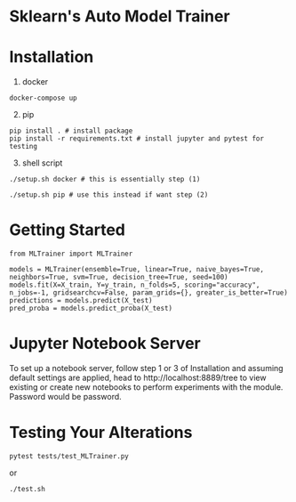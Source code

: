 # Sklearn's Auto Model Trainer

# Installation
1. docker
```
docker-compose up
```

2. pip
```
pip install . # install package
pip install -r requirements.txt # install jupyter and pytest for testing
```

3. shell script
```
./setup.sh docker # this is essentially step (1)

./setup.sh pip # use this instead if want step (2)
```

# Getting Started
```
from MLTrainer import MLTrainer

models = MLTrainer(ensemble=True, linear=True, naive_bayes=True, neighbors=True, svm=True, decision_tree=True, seed=100)
models.fit(X=X_train, Y=y_train, n_folds=5, scoring="accuracy", n_jobs=-1, gridsearchcv=False, param_grids={}, greater_is_better=True)
predictions = models.predict(X_test)
pred_proba = models.predict_proba(X_test)
```

# Jupyter Notebook Server
To set up a notebook server, follow step 1 or 3 of Installation and assuming default settings are applied, head to http://localhost:8889/tree to view existing or create new notebooks to perform experiments with the module. Password would be password.

# Testing Your Alterations
```
pytest tests/test_MLTrainer.py
```
or
```
./test.sh
```